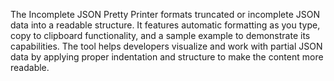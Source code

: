 The Incomplete JSON Pretty Printer formats truncated or incomplete JSON data into a readable structure. It features automatic formatting as you type, copy to clipboard functionality, and a sample example to demonstrate its capabilities. The tool helps developers visualize and work with partial JSON data by applying proper indentation and structure to make the content more readable.

<!-- Generated from commit: 85618b7bf0d4877fb4836d434adf29dbd646ee52 -->